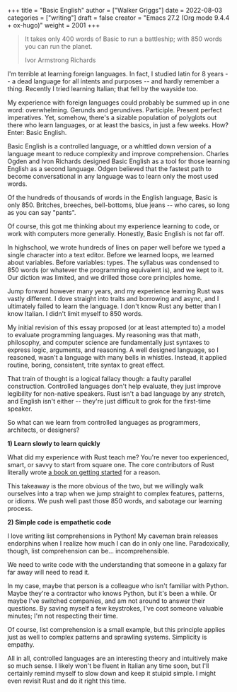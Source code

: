 +++
title = "Basic English"
author = ["Walker Griggs"]
date = 2022-08-03
categories = ["writing"]
draft = false
creator = "Emacs 27.2 (Org mode 9.4.4 + ox-hugo)"
weight = 2001
+++

> It takes only 400 words of Basic to run a battleship; with 850 words you can run the planet.
>
> Ivor Armstrong Richards

I'm terrible at learning foreign languages. In fact, I studied latin for 8 years -- a dead language for all intents and purposes -- and hardly remember a thing. Recently I tried learning Italian; that fell by the wayside too.

My experience with foreign languages could probably be summed up in one word: overwhelming. Gerunds and gerundives. Participle. Present perfect imperatives. Yet, somehow, there's a sizable population of polyglots out there who learn languages, or at least the basics, in just a few weeks. How? Enter: Basic English.

Basic English is a controlled language, or a whittled down version of a language meant to reduce complexity and improve comprehension. Charles Ogden and Ivon Richards designed Basic English as a tool for those learning English as a second language. Odgen believed that the fastest path to become conversational in any language was to learn only the most used words.

Of the hundreds of thousands of words in the English language, Basic is only 850. Britches, breeches, bell-bottoms, blue jeans -- who cares, so long as you can say "pants".

Of course, this got me thinking about my experience learning to code, or work with computers more generally. Honestly, Basic English is not far off.

In highschool, we wrote hundreds of lines on paper well before we typed a single character into a text editor. Before we learned loops, we learned about variables. Before variables: types. The syllabus was condensed to 850 words (or whatever the programming equivalent is), and we kept to it. Our diction was limited, and we drilled those core principles home.

Jump forward however many years, and my experience learning Rust was vastly different. I dove straight into traits and borrowing and async, and I ultimately failed to learn the language. I don't know Rust any better than I know Italian. I didn't limit myself to 850 words.

My initial revision of this essay proposed (or at least attempted to) a model to evaluate programming languages. My reasoning was that math, philosophy, and computer science are fundamentally just syntaxes to express logic, arguments, and reasoning. A well designed language, so I reasoned, <span class="underline">wasn't</span> a language with many bells in whistles. Instead, it applied routine, boring, consistent, trite syntax to great effect.

That train of thought is a logical fallacy though: a faulty parallel construction. Controlled languages don't help <span class="underline">evaluate</span>, they just improve legibility for non-native speakers. Rust isn't a bad language by any stretch, and English isn't either -- they're just difficult to grok for the first-time speaker.

So what can we learn from controlled languages as programmers, architects, or designers?

****1) Learn slowly to learn quickly****

What did my experience with Rust teach me? You're never too experienced, smart, or savvy to start from square one. The core contributors of Rust literally wrote [a book on getting started](https://doc.rust-lang.org/stable/book/) for a reason.

This takeaway is the more obvious of the two, but we willingly walk ourselves into a trap when we jump straight to complex features, patterns, or idioms. We push well past those 850 words, and sabotage our learning process.

****2) Simple code is empathetic code****

I <span class="underline">love</span> writing list comprehensions in Python! My caveman brain releases endorphins when I realize how much I can do in only one line. Paradoxically, though, list comprehension can be... incomprehensible.

We need to write code with the understanding that someone in a galaxy far far away will need to read it.

In my case, maybe that person is a colleague who isn't familiar with Python. Maybe they're a contractor who knows Python, but it's been a while. Or maybe I've switched companies, and am not around to answer their questions. By saving myself a few keystrokes, I've cost someone valuable minutes; I'm not respecting their time.

Of course, list comprehension is a small example, but this principle applies just as well to complex patterns and sprawling systems. Simplicity is empathy.

All in all, controlled languages are an interesting theory and intuitively make so much sense. I likely won't be fluent in Italian any time soon, but I'll certainly remind myself to slow down and keep it stuipid simple. I might even revisit Rust and do it right this time.
